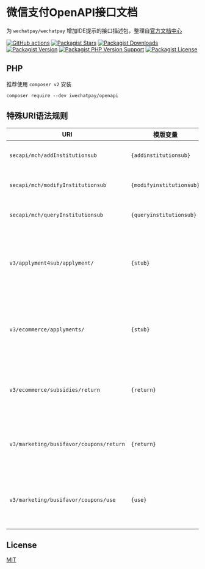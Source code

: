# 微信支付OpenAPI接口文档

为 `wechatpay/wechatpay` 增加IDE提示的接口描述包，整理自[官方文档中心](https://pay.weixin.qq.com/wiki/doc/apiv3/index.shtml)

[![GitHub actions](https://github.com/TheNorthMemory/wechatpay-openapi/workflows/CI/badge.svg)](https://github.com/TheNorthMemory/wechatpay-openapi/actions)
[![Packagist Stars](https://img.shields.io/packagist/stars/iwechatpay/openapi)](https://packagist.org/packages/iwechatpay/openapi)
[![Packagist Downloads](https://img.shields.io/packagist/dm/iwechatpay/openapi)](https://packagist.org/packages/iwechatpay/openapi)
[![Packagist Version](https://img.shields.io/packagist/v/iwechatpay/openapi)](https://packagist.org/packages/iwechatpay/openapi)
[![Packagist PHP Version Support](https://img.shields.io/packagist/php-v/iwechatpay/openapi)](https://packagist.org/packages/iwechatpay/openapi)
[![Packagist License](https://img.shields.io/packagist/l/iwechatpay/openapi)](https://packagist.org/packages/iwechatpay/openapi)

## PHP

推荐使用 `composer v2` 安装

`composer require --dev iwechatpay/openapi`

## 特殊URI语法规则

| URI | 模版变量 | 值 | 说明
| --- | --- | --- | ---
| `secapi/mch/addInstitutionsub` | `{addinstitutionsub}` | `addInstitutionsub` | URI上有大写字符
| `secapi/mch/modifyInstitutionsub` | `{modifyinstitutionsub}` | `modifyInstitutionsub` | URI上有大写字符
| `secapi/mch/queryInstitutionsub` | `{queryinstitutionsub}` | `queryInstitutionsub` | URI上有大写字符
| `v3/applyment4sub/applyment/` | `{stub}` | | 固定值，空字符串，构造末尾是`/`需要
| `v3/ecommerce/applyments/` | `{stub}` | | 固定值，空字符串，构造末尾是`/`需要
| `v3/ecommerce/subsidies/return` | `{return}` | `return` | 固定值，`return`为PHP语法关键字
| `v3/marketing/busifavor/coupons/return` | `{return}` | `return` | 固定值，`return`为PHP语法关键字
| `v3/marketing/busifavor/coupons/use` | `{use}` | `use` | 固定值，`use`为PHP语法关键字
## License

[MIT](LICENSE)
